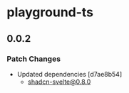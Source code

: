 # playground-ts

## 0.0.2

### Patch Changes

- Updated dependencies [d7ae8b54]
  - shadcn-svelte@0.8.0
